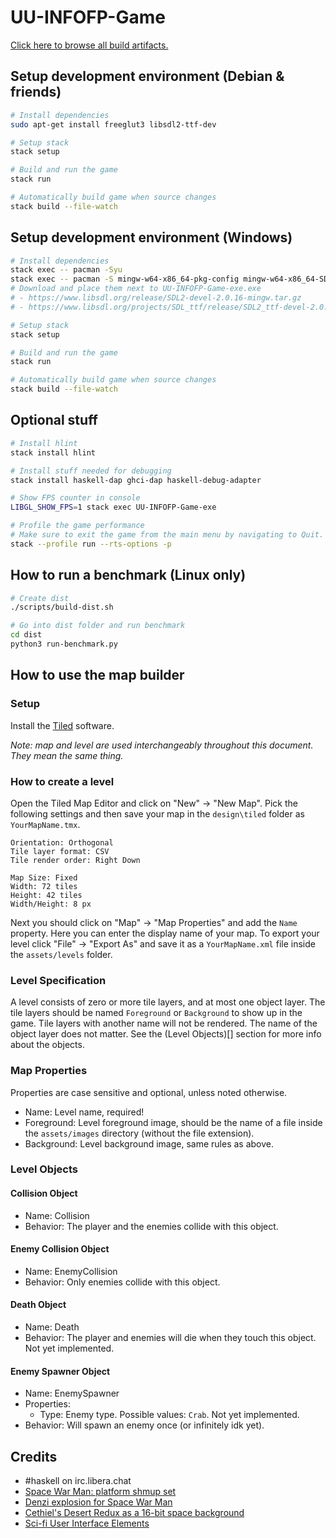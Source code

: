 # UU-INFOFP-Game

[Click here to browse all build artifacts.](https://s3.cerbus.nl/minio/uu-infofp-game/)

## Setup development environment (Debian & friends)

```sh
# Install dependencies
sudo apt-get install freeglut3 libsdl2-ttf-dev

# Setup stack
stack setup

# Build and run the game
stack run

# Automatically build game when source changes
stack build --file-watch
```

## Setup development environment (Windows)

```sh
# Install dependencies
stack exec -- pacman -Syu
stack exec -- pacman -S mingw-w64-x86_64-pkg-config mingw-w64-x86_64-SDL2 mingw-w64-x86_64-SDL2_ttf
# Download and place them next to UU-INFOFP-Game-exe.exe
# - https://www.libsdl.org/release/SDL2-devel-2.0.16-mingw.tar.gz
# - https://www.libsdl.org/projects/SDL_ttf/release/SDL2_ttf-devel-2.0.15-mingw.tar.gz

# Setup stack
stack setup

# Build and run the game
stack run

# Automatically build game when source changes
stack build --file-watch
```

## Optional stuff

```sh
# Install hlint
stack install hlint

# Install stuff needed for debugging
stack install haskell-dap ghci-dap haskell-debug-adapter

# Show FPS counter in console
LIBGL_SHOW_FPS=1 stack exec UU-INFOFP-Game-exe

# Profile the game performance
# Make sure to exit the game from the main menu by navigating to Quit. Exiting from the console, or by closing the window does NOT work.
stack --profile run --rts-options -p
```

## How to run a benchmark (Linux only)

```sh
# Create dist
./scripts/build-dist.sh

# Go into dist folder and run benchmark
cd dist
python3 run-benchmark.py
```

## How to use the map builder

### Setup

Install the [Tiled](https://www.mapeditor.org/) software.

_Note: map and level are used interchangeably throughout this document. They mean the same thing._

### How to create a level

Open the Tiled Map Editor and click on "New" -> "New Map". Pick the following settings and then save your map in the `design\tiled` folder as `YourMapName.tmx`.

```
Orientation: Orthogonal
Tile layer format: CSV
Tile render order: Right Down

Map Size: Fixed
Width: 72 tiles
Height: 42 tiles
Width/Height: 8 px
```

Next you should click on "Map" -> "Map Properties" and add the `Name` property. Here you can enter the display name of your map.
To export your level click "File" -> "Export As" and save it as a `YourMapName.xml` file inside the `assets/levels` folder.

### Level Specification

A level consists of zero or more tile layers, and at most one object layer. The tile layers should be named `Foreground` or `Background` to show up in the game.
Tile layers with another name will not be rendered. The name of the object layer does not matter. See the (Level Objects)[] section for more info about the objects.

### Map Properties

Properties are case sensitive and optional, unless noted otherwise.

- Name: Level name, required!
- Foreground: Level foreground image, should be the name of a file inside the `assets/images` directory (without the file extension).
- Background: Level background image, same rules as above.

### Level Objects

#### Collision Object

- Name: Collision
- Behavior: The player and the enemies collide with this object.

#### Enemy Collision Object

- Name: EnemyCollision
- Behavior: Only enemies collide with this object.

#### Death Object

- Name: Death
- Behavior: The player and enemies will die when they touch this object. Not yet implemented.

#### Enemy Spawner Object

- Name: EnemySpawner
- Properties:
  - Type: Enemy type. Possible values: `Crab`. Not yet implemented.
- Behavior: Will spawn an enemy once (or infinitely idk yet).

## Credits

- #haskell on irc.libera.chat
- [Space War Man: platform shmup set](https://opengameart.org/content/space-war-man-platform-shmup-set)
- [Denzi explosion for Space War Man](https://opengameart.org/content/denzi-explosion-for-space-war-man)
- [Cethiel's Desert Redux as a 16-bit space background](https://opengameart.org/content/cethiels-desert-redux-as-a-16-bit-space-background)
- [Sci-fi User Interface Elements](https://opengameart.org/content/sci-fi-user-interface-elements)
